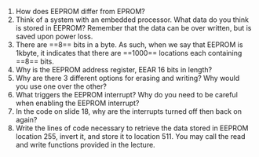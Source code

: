 1.  How does EEPROM differ from EPROM?
2.  Think of a system with an embedded processor. What data do you think is stored in EEPROM? Remember that the data can be over written, but is saved upon power loss.
3.  There are ==8== bits in a byte. As such, when we say that EEPROM is 1kbyte, it indicates that there are ==1000== locations each containing ==8== bits.
4.  Why is the EEPROM address register, EEAR 16 bits in length?
5.  Why are there 3 different options for erasing and writing? Why would you use one over the other?
6.  What triggers the EEPROM interrupt? Why do you need to be careful when enabling the EEPROM interrupt?
7.  In the code on slide 18, why are the interrupts turned off then back on again?
8.  Write the lines of code necessary to retrieve the data stored in EEPROM location 255, invert it, and store it to location 511. You may call the read and write functions provided in the lecture. 


